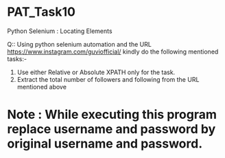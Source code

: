 # PAT_Task10
Python  Selenium : Locating Elements

Q::
Using python selenium automation and the URL https://www.instagram.com/guviofficial/ kindly do the following mentioned tasks:-
1.	Use either Relative or Absolute XPATH only for the task.
2.	Extract the total number of followers and following from the URL mentioned above

# Note : While executing this program replace username and password by original username and password.

